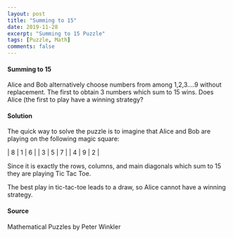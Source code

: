 ```yaml
---
layout: post
title: "Summing to 15"
date: 2019-11-28
excerpt: "Summing to 15 Puzzle"
tags: [Puzzle, Math]
comments: false
---
```


#### Summing to 15 
Alice and Bob alternatively choose numbers from among 1,2,3....9 without replacement. The first to obtain 3 numbers which sum to 15 wins. Does Alice (the first to play have a winning strategy?

#### Solution
The quick way to solve the puzzle is to imagine that Alice and Bob are playing on the following magic square:

| 8 	| 1 	| 6 	|
| 3 	| 5 	| 7 	|
| 4 	| 9 	| 2 	|

Since it is exactly the rows, columns, and main diagonals which sum to 15 they are playing Tic Tac Toe. 

The best play in tic-tac-toe leads to a draw, so Alice cannot have a winning strategy.

#### Source
Mathematical Puzzles by Peter Winkler